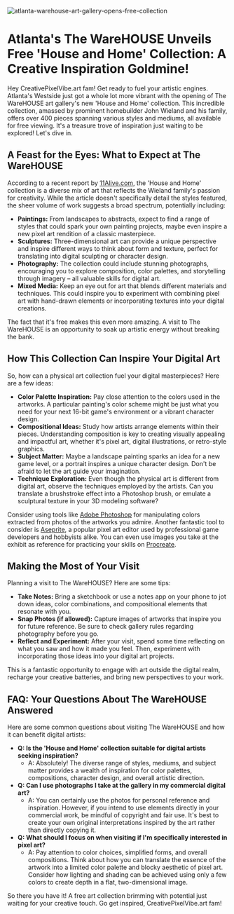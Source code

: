 ![atlanta-warehouse-art-gallery-opens-free-collection](https://images.pexels.com/photos/4203100/pexels-photo-4203100.jpeg?auto=compress&cs=tinysrgb&fit=crop&h=627&w=1200)

# Atlanta's The WareHOUSE Unveils Free 'House and Home' Collection: A Creative Inspiration Goldmine!

Hey CreativePixelVibe.art fam! Get ready to fuel your artistic engines. Atlanta's Westside just got a whole lot more vibrant with the opening of The WareHOUSE art gallery's new 'House and Home' collection. This incredible collection, amassed by prominent homebuilder John Wieland and his family, offers over 400 pieces spanning various styles and mediums, all available for free viewing. It's a treasure trove of inspiration just waiting to be explored! Let's dive in.

## A Feast for the Eyes: What to Expect at The WareHOUSE

According to a recent report by [11Alive.com](http://11alive.com), the 'House and Home' collection is a diverse mix of art that reflects the Wieland family's passion for creativity. While the article doesn't specifically detail the styles featured, the sheer volume of work suggests a broad spectrum, potentially including:

*   **Paintings:** From landscapes to abstracts, expect to find a range of styles that could spark your own painting projects, maybe even inspire a new pixel art rendition of a classic masterpiece.
*   **Sculptures:** Three-dimensional art can provide a unique perspective and inspire different ways to think about form and texture, perfect for translating into digital sculpting or character design.
*   **Photography:** The collection could include stunning photographs, encouraging you to explore composition, color palettes, and storytelling through imagery – all valuable skills for digital art.
*   **Mixed Media:** Keep an eye out for art that blends different materials and techniques. This could inspire you to experiment with combining pixel art with hand-drawn elements or incorporating textures into your digital creations.

The fact that it's free makes this even more amazing. A visit to The WareHOUSE is an opportunity to soak up artistic energy without breaking the bank.

## How This Collection Can Inspire Your Digital Art

So, how can a physical art collection fuel your digital masterpieces? Here are a few ideas:

*   **Color Palette Inspiration:** Pay close attention to the colors used in the artworks. A particular painting's color scheme might be just what you need for your next 16-bit game's environment or a vibrant character design.
*   **Compositional Ideas:** Study how artists arrange elements within their pieces. Understanding composition is key to creating visually appealing and impactful art, whether it's pixel art, digital illustrations, or retro-style graphics.
*   **Subject Matter:** Maybe a landscape painting sparks an idea for a new game level, or a portrait inspires a unique character design. Don't be afraid to let the art guide your imagination.
*   **Technique Exploration:** Even though the physical art is different from digital art, observe the techniques employed by the artists. Can you translate a brushstroke effect into a Photoshop brush, or emulate a sculptural texture in your 3D modeling software?

Consider using tools like [Adobe Photoshop](https://www.adobe.com/products/photoshop.html) for manipulating colors extracted from photos of the artworks you admire. Another fantastic tool to consider is [Aseprite](https://www.aseprite.org/), a popular pixel art editor used by professional game developers and hobbyists alike.  You can even use images you take at the exhibit as reference for practicing your skills on [Procreate](https://procreate.com/).

## Making the Most of Your Visit

Planning a visit to The WareHOUSE? Here are some tips:

*   **Take Notes:** Bring a sketchbook or use a notes app on your phone to jot down ideas, color combinations, and compositional elements that resonate with you.
*   **Snap Photos (if allowed):** Capture images of artworks that inspire you for future reference. Be sure to check gallery rules regarding photography before you go.
*   **Reflect and Experiment:** After your visit, spend some time reflecting on what you saw and how it made you feel. Then, experiment with incorporating those ideas into your digital art projects.

This is a fantastic opportunity to engage with art outside the digital realm, recharge your creative batteries, and bring new perspectives to your work.

## FAQ: Your Questions About The WareHOUSE Answered

Here are some common questions about visiting The WareHOUSE and how it can benefit digital artists:

*   **Q: Is the 'House and Home' collection suitable for digital artists seeking inspiration?**
    *   A: Absolutely! The diverse range of styles, mediums, and subject matter provides a wealth of inspiration for color palettes, compositions, character design, and overall artistic direction.
*   **Q: Can I use photographs I take at the gallery in my commercial digital art?**
    *   A: You can certainly use the photos for personal reference and inspiration. However, if you intend to use elements directly in your commercial work, be mindful of copyright and fair use. It's best to create your own original interpretations inspired by the art rather than directly copying it.
*   **Q: What should I focus on when visiting if I'm specifically interested in pixel art?**
    *   A: Pay attention to color choices, simplified forms, and overall compositions. Think about how you can translate the essence of the artwork into a limited color palette and blocky aesthetic of pixel art.  Consider how lighting and shading can be achieved using only a few colors to create depth in a flat, two-dimensional image.

So there you have it! A free art collection brimming with potential just waiting for your creative touch.  Go get inspired, CreativePixelVibe.art fam!
